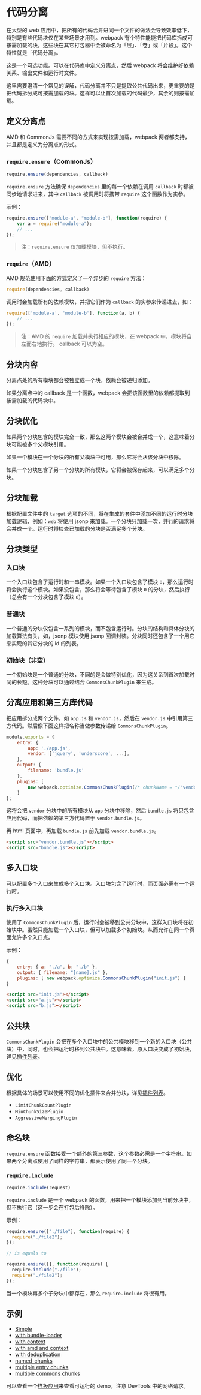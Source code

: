 # 代码分离

在大型的 web 应用中，把所有的代码合并进同一个文件的做法会导致效率低下，特别是有些代码块仅在某些场景才用到。webpack 有个特性能能把代码库拆成可按需加载的块，这些块在其它打包器中会被命名为「层」、「卷」或「片段」。这个特性就是「代码分离」。

这是一个可选功能。可以在代码库中定义分离点，然后 webpack 将会维护好依赖关系、输出文件和运行时文件。

这里需要澄清一个常见的误解，代码分离并不只是提取公共代码出来，更重要的是把代码拆分成可按需加载的块。这样可以让首次加载的代码最少，其余的则按需加载。

## 定义分离点

AMD 和 CommonJs 需要不同的方式来实现按需加载，webpack 两者都支持，并且都是定义为分离点的形式。

### `require.ensure`（CommonJs）

```js
require.ensure(dependencies, callback)
```

`require.ensure` 方法确保 `dependencies` 里的每一个依赖在调用 `callback` 时都被同步地请求进来，其中 `callback` 被调用时将携带 `require` 这个函数作为实参。

示例：

```js
require.ensure(["module-a", "module-b"], function(require) {
	var a = require("module-a");
	// ...
});
```

> 注：`require.ensure` 仅加载模块，但不执行。

### `require`（AMD）

AMD 规范使用下面的方式定义了一个异步的 `require` 方法：

```js
require(dependencies, callback)
```

调用时会加载所有的依赖模块，并把它们作为 `callback` 的实参来传递进去，如：

```js
require(['module-a', 'module-b'], function(a, b) {
	// ...
});
```

> 注：AMD 的 `require` 加载并执行相应的模块，在 webpack 中，模块将自左而右地执行。
> callback 可以为空。

## 分块内容

分离点处的所有模块都会被独立成一个块，依赖会被递归添加。

如果分离点中的 callback 是一个函数，webpack 会把该函数里的依赖都提取到按需加载的代码块中。

## 分块优化

如果两个分块包含的模块完全一致，那么这两个模块会被合并成一个，这意味着分块可能被多个父模块引用。

如果一个模块在一个分块的所有父模块中可用，那么它将会从该分块中移除。

如果一个分块包含了另一个分块的所有模块，它将会被保存起来，可以满足多个分块。

## 分块加载

根据配置文件中的 `target` 选项的不同，将在生成的套件中添加不同的运行时分块加载逻辑，例如：`web` 将使用 jsonp 来加载。一个分块只加载一次，并行的请求将合并成一个。运行时将检查已加载的分块是否满足多个分块。

## 分块类型

### 入口块

一个入口块包含了运行时和一串模块。如果一个入口块包含了模块 `0`，那么运行时将会执行这个模块。如果没包含，那么将会等待包含了模块 `0` 的分块，然后执行（总会有一个分块包含了模块 `0`）。

### 普通块

一个普通的分块仅包含一系列的模块，而不包含运行时。分块的结构和具体分块的加载算法有关，如，jsonp 模块使用 jsonp 回调封装。分块同时还包含了一个用它来实现的其它分块的 id 的列表。

### 初始块（非空）

一个初始块是一个普通的分块，不同的是会做特别优化，因为这关系到首次加载时间的长短。这种分块可以通过结合 `CommonsChunkPlugin` 来生成。

## 分离应用和第三方库代码

把应用拆分成两个文件，如 `app.js` 和 `vendor.js`，然后在 `vendor.js` 中引用第三方代码。然后像下面这样把名称当做参数传递给 `CommonsChunkPlugin`。

```js
module.exports = {
	entry: {
		app: './app.js',
		vendor: ['jquery', 'underscore', ...],
	},
	output: {
		filename: 'bundle.js'
	},
	plugins: [
		new webpack.optimize.CommonsChunkPlugin(/* chunkName = */"vendor", /* filename= */"vendor.bundle.js")
	]
};
```

这将会把 `vendor` 分块中的所有模块从 `app` 分块中移除，然后 `bundle.js` 将只包含应用代码，而把依赖的第三方代码置于 `vendor.bundle.js`。

再 html 页面中，再加载 `bundle.js` 前先加载 `vendor.bundle.js`。

```html
<script src="vendor.bundle.js"></script>
<script src="bundle.js"></script>
```

## 多入口块

可以[配置][configure]多个入口来生成多个入口块。入口块包含了运行时，而页面必需有一个运行时。

### 执行多入口块

使用了 `CommonsChunkPlugin` 后，运行时会被移到公共分块中，这样入口块将在初始块中。虽然只能加载一个入口块，但可以加载多个初始块。从而允许在同一个页面允许多个入口点。

示例：

```js
{
    entry: { a: "./a", b: "./b" },
    output: { filename: "[name].js" },
    plugins: [ new webpack.optimize.CommonsChunkPlugin("init.js") ]
}
```

```html
<script src="init.js"></script>
<script src="a.js"></script>
<script src="b.js"></script>
```

## 公共块

`CommonsChunkPlugin` 会把在多个入口块中的公共模块移到一个新的入口块（公共块）中，同时，也会把运行时移到公共块中。这意味着，原入口块变成了初始块，详见[插件列表][list-of-plugins]。

## 优化

根据具体的场景可以使用不同的优化插件来合并分块，详见[插件列表][list-of-plugins]。

- `LimitChunkCountPlugin`
- `MinChunkSizePlugin`
- `AggressiveMergingPlugin`

## 命名块

`require.ensure` 函数接受一个额外的第三参数，这个参数必需是一个字符串。如果两个分离点使用了同样的字符串，那表示使用了同一个分块。

### `require.include`

```js
require.include(request)
```

`require.include` 是一个 webpack 的函数，用来把一个模块添加到当前分块中，但不执行它（这一步会在打包后移除）。

示例：

```js
require.ensure(["./file"], function(require) {
  require("./file2");
});

// is equals to

require.ensure([], function(require) {
  require.include("./file");
  require("./file2");
});
```

当一个模块再多个子分块中都存在，那么 `require.include` 将很有用。

## 示例

- [Simple][simple]
- [with bundle-loader][with bundle-loader]
- [with context][with context]
- [with amd and context][with amd and context]
- [with deduplication][with deduplication]
- [named-chunks][named-chunks]
- [multiple entry chunks][multiple entry chunks]
- [multiple commons chunks][multiple commons chunks]

可以查看一个[样板应用][example-app]来查看可运行的 demo，注意 DevTools 中的网络请求。


[configure]: cofiguration.md
[list-of-plugins]: list-of-plugins.md
[simple]: https://github.com/webpack/webpack/tree/master/examples/code-splitting
[with bundle-loader]: https://github.com/webpack/webpack/tree/master/examples/code-splitting-bundle-loader
[with context]: https://github.com/webpack/webpack/tree/master/examples/code-splitted-require.context
[with amd and context]: https://github.com/webpack/webpack/tree/master/examples/code-splitted-require.context-amd
[with deduplication]: https://github.com/webpack/webpack/tree/master/examples/code-splitted-dedupe
[named-chunks]: https://github.com/webpack/webpack/tree/master/examples/named-chunks
[multiple entry chunks]: https://github.com/webpack/webpack/tree/master/examples/multiple-entry-points
[multiple commons chunks]: https://github.com/webpack/webpack/tree/master/examples/multiple-commons-chunks
[example-app]: http://webpack.github.io/example-app/



